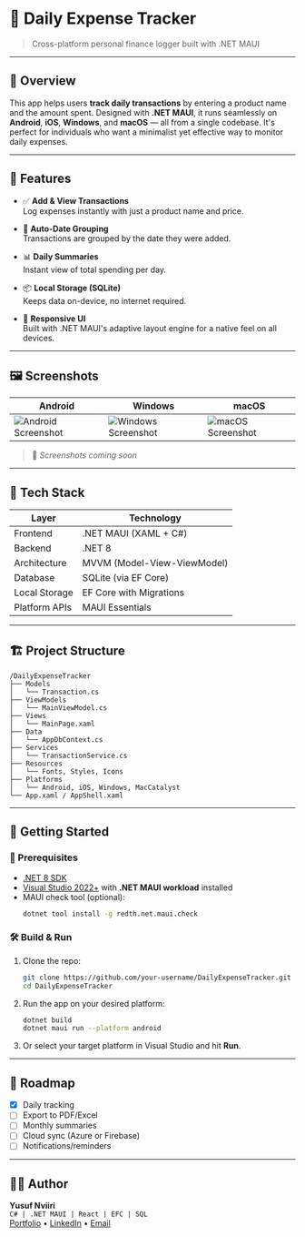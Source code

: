 # 📱 Daily Expense Tracker  
> Cross-platform personal finance logger built with .NET MAUI

---

## 🧠 Overview

This app helps users **track daily transactions** by entering a product name and the amount spent. Designed with **.NET MAUI**, it runs seamlessly on **Android**, **iOS**, **Windows**, and **macOS** — all from a single codebase. It's perfect for individuals who want a minimalist yet effective way to monitor daily expenses.

---

## 🎯 Features

- ✅ **Add & View Transactions**  
  Log expenses instantly with just a product name and price.

- 📅 **Auto-Date Grouping**  
  Transactions are grouped by the date they were added.

- 📊 **Daily Summaries**  
  Instant view of total spending per day.

- 📦 **Local Storage (SQLite)**  
  Keeps data on-device, no internet required.

- 🌈 **Responsive UI**  
  Built with .NET MAUI's adaptive layout engine for a native feel on all devices.

---

## 🖼️ Screenshots

| Android | Windows | macOS |
|--------|---------|-------|
| ![Android Screenshot](screenshots/android.png) | ![Windows Screenshot](screenshots/windows.png) | ![macOS Screenshot](screenshots/macos.png) |

> 📸 *Screenshots coming soon*

---

## 🧰 Tech Stack

| Layer         | Technology            |
|---------------|------------------------|
| Frontend      | .NET MAUI (XAML + C#)  |
| Backend       | .NET 8                 |
| Architecture  | MVVM (Model-View-ViewModel) |
| Database      | SQLite (via EF Core)   |
| Local Storage | EF Core with Migrations |
| Platform APIs | MAUI Essentials        |

---

## 🏗️ Project Structure

```
/DailyExpenseTracker
├── Models
│   └── Transaction.cs
├── ViewModels
│   └── MainViewModel.cs
├── Views
│   └── MainPage.xaml
├── Data
│   └── AppDbContext.cs
├── Services
│   └── TransactionService.cs
├── Resources
│   └── Fonts, Styles, Icons
├── Platforms
│   └── Android, iOS, Windows, MacCatalyst
└── App.xaml / AppShell.xaml
```

---

## 🚀 Getting Started

### 🔧 Prerequisites

- [.NET 8 SDK](https://dotnet.microsoft.com/en-us/download)
- [Visual Studio 2022+](https://visualstudio.microsoft.com/) with **.NET MAUI workload** installed
- MAUI check tool (optional):  
  ```bash
  dotnet tool install -g redth.net.maui.check
  ```

### 🛠 Build & Run

1. Clone the repo:
   ```bash
   git clone https://github.com/your-username/DailyExpenseTracker.git
   cd DailyExpenseTracker
   ```

2. Run the app on your desired platform:
   ```bash
   dotnet build
   dotnet maui run --platform android
   ```

3. Or select your target platform in Visual Studio and hit **Run**.

---

## 📌 Roadmap

- [x] Daily tracking
- [ ] Export to PDF/Excel
- [ ] Monthly summaries
- [ ] Cloud sync (Azure or Firebase)
- [ ] Notifications/reminders

---

## 🧑‍💻 Author

**Yusuf Nviiri**  
`C# | .NET MAUI | React | EFC | SQL`  
[Portfolio](#) • [LinkedIn](#) • [Email](mailto:yusufnviiri@gmail.com)
